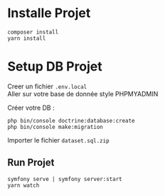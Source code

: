 # **Installe Projet**
~~~~
composer install
yarn install
~~~~

# **Setup DB Projet**

Creer un fichier `.env.local` <br>
Aller sur votre base de donnée style PHPMYADMIN <br>

Créer votre DB :  
~~~~
php bin/console doctrine:database:create
php bin/console make:migration
~~~~
Importer le fichier `dataset.sql.zip` <br>

## **Run Projet**

~~~~
symfony serve | symfony server:start 
yarn watch 
~~~~

